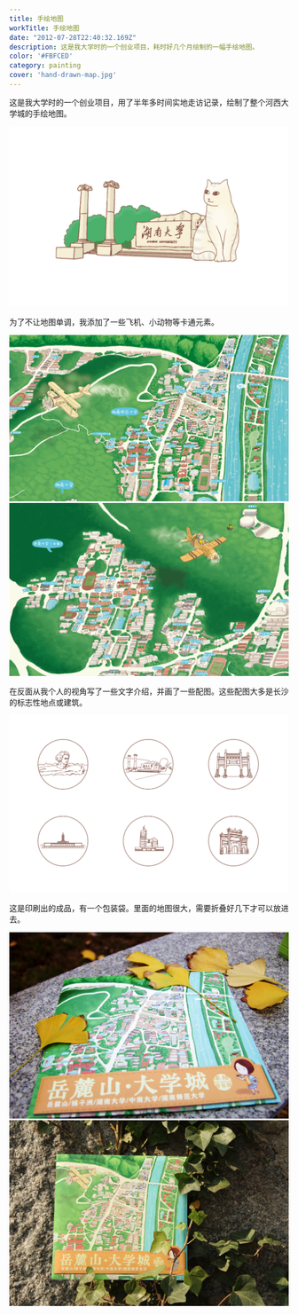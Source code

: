 ```yaml
---
title: 手绘地图
workTitle: 手绘地图
date: "2012-07-28T22:40:32.169Z"
description: 这是我大学时的一个创业项目，耗时好几个月绘制的一幅手绘地图。
color: '#FBFCED'
category: painting
cover: 'hand-drawn-map.jpg'
---
```


这是我大学时的一个创业项目，用了半年多时间实地走访记录，绘制了整个河西大学城的手绘地图。

![](./map-huda.png)

为了不让地图单调，我添加了一些飞机、小动物等卡通元素。

![](./map-shida.png)
![](./map-zhongnan.png)

在反面从我个人的视角写了一些文字介绍，并画了一些配图。这些配图大多是长沙的标志性地点或建筑。

![](./map-small.png)

这是印刷出的成品，有一个包装袋。里面的地图很大，需要折叠好几下才可以放进去。

![](./map-photo1.jpg)
![](./map-photo2.jpg)
